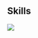 ## Skills
  <p align="left">
    <a href="https://skillicons.dev">
      <img src="https://skillicons.dev/icons?i=c,cpp,typescript,html,css,docker,javascript,git,github,bash,linux,vim,vscode,markdown" />
    </a>
  </p>


